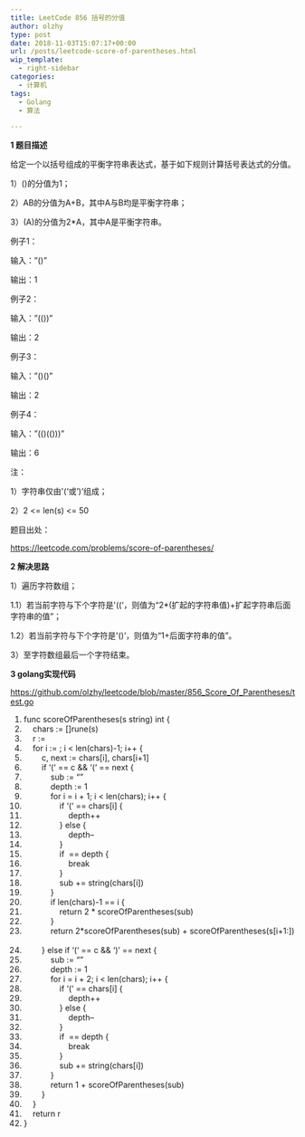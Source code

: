 ```yaml
---
title: LeetCode 856 括号的分值
author: olzhy
type: post
date: 2018-11-03T15:07:17+00:00
url: /posts/leetcode-score-of-parentheses.html
wip_template:
  - right-sidebar
categories:
  - 计算机
tags:
  - Golang
  - 算法

---
```

**1 题目描述**
  
给定一个以括号组成的平衡字符串表达式，基于如下规则计算括号表达式的分值。
  
1）()的分值为1；
  
2）AB的分值为A+B，其中A与B均是平衡字符串；
  
3）(A)的分值为2*A，其中A是平衡字符串。

例子1：
  
输入：&#8221;()&#8221;
  
输出：1

例子2：
  
输入：&#8221;(())&#8221;
  
输出：2

例子3：
  
输入：&#8221;()()&#8221;
  
输出：2

例子4：
  
输入：&#8221;(()(()))&#8221;
  
输出：6

注：
  
1）字符串仅由'(&#8216;或&#8217;)&#8217;组成；
  
2）2 <= len(s) <= 50 

题目出处：
  
<a href="https://leetcode.com/problems/score-of-parentheses/" target="_blank">https://leetcode.com/problems/score-of-parentheses/</a>
  
**2 解决思路**
  
1）遍历字符数组；
    
1.1）若当前字符与下个字符是'((&#8216;，则值为“2*(扩起的字符串值)+扩起字符串后面字符串的值”；
    
1.2）若当前字符与下个字符是'()&#8217;，则值为“1+后面字符串的值”。
  
3）至字符数组最后一个字符结束。

**3 golang实现代码**
  
<a href="https://github.com/olzhy/leetcode/blob/master/856_Score_Of_Parentheses/test.go" rel="noopener" target="_blank">https://github.com/olzhy/leetcode/blob/master/856_Score_Of_Parentheses/test.go</a>

<div class="dp-highlighter">
  <div class="bar">
  </div>
  
  <ol start="1" class="dp-j">
    <li class="alt">
      <span><span><span class="keyword">func</span>&nbsp;scoreOfParentheses(s&nbsp;string)&nbsp;</span><span class="keyword">int</span><span>&nbsp;{&nbsp;&nbsp;</span></span>
    </li>
    <li class="">
      <span>&nbsp;&nbsp;&nbsp;&nbsp;chars&nbsp;:=&nbsp;[]rune(s)&nbsp;&nbsp;</span>
    </li>
    <li class="alt">
      <span>&nbsp;&nbsp;&nbsp;&nbsp;r&nbsp;:=&nbsp;<span class="number"></span><span>&nbsp;&nbsp;</span></span>
    </li>
    <li class="">
      <span>&nbsp;&nbsp;&nbsp;&nbsp;<span class="keyword">for</span><span>&nbsp;i&nbsp;:=&nbsp;</span><span class="number"></span><span>;&nbsp;i&nbsp;<&nbsp;len(chars)-</span><span class="number">1</span><span>;&nbsp;i++&nbsp;{&nbsp;&nbsp;</span></span>
    </li>
    <li class="alt">
      <span>&nbsp;&nbsp;&nbsp;&nbsp;&nbsp;&nbsp;&nbsp;&nbsp;c,&nbsp;next&nbsp;:=&nbsp;chars[i],&nbsp;chars[i+<span class="number">1</span><span>]&nbsp;&nbsp;</span></span>
    </li>
    <li class="">
      <span>&nbsp;&nbsp;&nbsp;&nbsp;&nbsp;&nbsp;&nbsp;&nbsp;<span class="keyword">if</span><span>&nbsp;&#8216;(&#8216;&nbsp;==&nbsp;c&nbsp;&&&nbsp;&#8216;(&#8216;&nbsp;==&nbsp;next&nbsp;{&nbsp;&nbsp;</span></span>
    </li>
    <li class="alt">
      <span>&nbsp;&nbsp;&nbsp;&nbsp;&nbsp;&nbsp;&nbsp;&nbsp;&nbsp;&nbsp;&nbsp;&nbsp;sub&nbsp;:=&nbsp;<span class="string">&#8220;&#8221;</span><span>&nbsp;&nbsp;</span></span>
    </li>
    <li class="">
      <span>&nbsp;&nbsp;&nbsp;&nbsp;&nbsp;&nbsp;&nbsp;&nbsp;&nbsp;&nbsp;&nbsp;&nbsp;depth&nbsp;:=&nbsp;<span class="number">1</span><span>&nbsp;&nbsp;</span></span>
    </li>
    <li class="alt">
      <span>&nbsp;&nbsp;&nbsp;&nbsp;&nbsp;&nbsp;&nbsp;&nbsp;&nbsp;&nbsp;&nbsp;&nbsp;<span class="keyword">for</span><span>&nbsp;i&nbsp;=&nbsp;i&nbsp;+&nbsp;</span><span class="number">1</span><span>;&nbsp;i&nbsp;<&nbsp;len(chars);&nbsp;i++&nbsp;{&nbsp;&nbsp;</span></span>
    </li>
    <li class="">
      <span>&nbsp;&nbsp;&nbsp;&nbsp;&nbsp;&nbsp;&nbsp;&nbsp;&nbsp;&nbsp;&nbsp;&nbsp;&nbsp;&nbsp;&nbsp;&nbsp;<span class="keyword">if</span><span>&nbsp;&#8216;(&#8216;&nbsp;==&nbsp;chars[i]&nbsp;{&nbsp;&nbsp;</span></span>
    </li>
    <li class="alt">
      <span>&nbsp;&nbsp;&nbsp;&nbsp;&nbsp;&nbsp;&nbsp;&nbsp;&nbsp;&nbsp;&nbsp;&nbsp;&nbsp;&nbsp;&nbsp;&nbsp;&nbsp;&nbsp;&nbsp;&nbsp;depth++&nbsp;&nbsp;</span>
    </li>
    <li class="">
      <span>&nbsp;&nbsp;&nbsp;&nbsp;&nbsp;&nbsp;&nbsp;&nbsp;&nbsp;&nbsp;&nbsp;&nbsp;&nbsp;&nbsp;&nbsp;&nbsp;}&nbsp;<span class="keyword">else</span><span>&nbsp;{&nbsp;&nbsp;</span></span>
    </li>
    <li class="alt">
      <span>&nbsp;&nbsp;&nbsp;&nbsp;&nbsp;&nbsp;&nbsp;&nbsp;&nbsp;&nbsp;&nbsp;&nbsp;&nbsp;&nbsp;&nbsp;&nbsp;&nbsp;&nbsp;&nbsp;&nbsp;depth&#8211;&nbsp;&nbsp;</span>
    </li>
    <li class="">
      <span>&nbsp;&nbsp;&nbsp;&nbsp;&nbsp;&nbsp;&nbsp;&nbsp;&nbsp;&nbsp;&nbsp;&nbsp;&nbsp;&nbsp;&nbsp;&nbsp;}&nbsp;&nbsp;</span>
    </li>
    <li class="alt">
      <span>&nbsp;&nbsp;&nbsp;&nbsp;&nbsp;&nbsp;&nbsp;&nbsp;&nbsp;&nbsp;&nbsp;&nbsp;&nbsp;&nbsp;&nbsp;&nbsp;<span class="keyword">if</span><span>&nbsp;</span><span class="number"></span><span>&nbsp;==&nbsp;depth&nbsp;{&nbsp;&nbsp;</span></span>
    </li>
    <li class="">
      <span>&nbsp;&nbsp;&nbsp;&nbsp;&nbsp;&nbsp;&nbsp;&nbsp;&nbsp;&nbsp;&nbsp;&nbsp;&nbsp;&nbsp;&nbsp;&nbsp;&nbsp;&nbsp;&nbsp;&nbsp;<span class="keyword">break</span><span>&nbsp;&nbsp;</span></span>
    </li>
    <li class="alt">
      <span>&nbsp;&nbsp;&nbsp;&nbsp;&nbsp;&nbsp;&nbsp;&nbsp;&nbsp;&nbsp;&nbsp;&nbsp;&nbsp;&nbsp;&nbsp;&nbsp;}&nbsp;&nbsp;</span>
    </li>
    <li class="">
      <span>&nbsp;&nbsp;&nbsp;&nbsp;&nbsp;&nbsp;&nbsp;&nbsp;&nbsp;&nbsp;&nbsp;&nbsp;&nbsp;&nbsp;&nbsp;&nbsp;sub&nbsp;+=&nbsp;string(chars[i])&nbsp;&nbsp;</span>
    </li>
    <li class="alt">
      <span>&nbsp;&nbsp;&nbsp;&nbsp;&nbsp;&nbsp;&nbsp;&nbsp;&nbsp;&nbsp;&nbsp;&nbsp;}&nbsp;&nbsp;</span>
    </li>
    <li class="">
      <span>&nbsp;&nbsp;&nbsp;&nbsp;&nbsp;&nbsp;&nbsp;&nbsp;&nbsp;&nbsp;&nbsp;&nbsp;<span class="keyword">if</span><span>&nbsp;len(chars)-</span><span class="number">1</span><span>&nbsp;==&nbsp;i&nbsp;{&nbsp;&nbsp;</span></span>
    </li>
    <li class="alt">
      <span>&nbsp;&nbsp;&nbsp;&nbsp;&nbsp;&nbsp;&nbsp;&nbsp;&nbsp;&nbsp;&nbsp;&nbsp;&nbsp;&nbsp;&nbsp;&nbsp;<span class="keyword">return</span><span>&nbsp;</span><span class="number">2</span><span>&nbsp;*&nbsp;scoreOfParentheses(sub)&nbsp;&nbsp;</span></span>
    </li>
    <li class="">
      <span>&nbsp;&nbsp;&nbsp;&nbsp;&nbsp;&nbsp;&nbsp;&nbsp;&nbsp;&nbsp;&nbsp;&nbsp;}&nbsp;&nbsp;</span>
    </li>
    <li class="alt">
      <span>&nbsp;&nbsp;&nbsp;&nbsp;&nbsp;&nbsp;&nbsp;&nbsp;&nbsp;&nbsp;&nbsp;&nbsp;<span class="keyword">return</span><span>&nbsp;</span><span class="number">2</span><span>*scoreOfParentheses(sub)&nbsp;+&nbsp;scoreOfParentheses(s[i+</span><span class="number">1</span><span>:])&nbsp;&nbsp;</span></span>
    </li>
    <li class="">
      <span>&nbsp;&nbsp;&nbsp;&nbsp;&nbsp;&nbsp;&nbsp;&nbsp;}&nbsp;<span class="keyword">else</span><span>&nbsp;</span><span class="keyword">if</span><span>&nbsp;&#8216;(&#8216;&nbsp;==&nbsp;c&nbsp;&&&nbsp;&#8216;)&#8217;&nbsp;==&nbsp;next&nbsp;{&nbsp;&nbsp;</span></span>
    </li>
    <li class="alt">
      <span>&nbsp;&nbsp;&nbsp;&nbsp;&nbsp;&nbsp;&nbsp;&nbsp;&nbsp;&nbsp;&nbsp;&nbsp;sub&nbsp;:=&nbsp;<span class="string">&#8220;&#8221;</span><span>&nbsp;&nbsp;</span></span>
    </li>
    <li class="">
      <span>&nbsp;&nbsp;&nbsp;&nbsp;&nbsp;&nbsp;&nbsp;&nbsp;&nbsp;&nbsp;&nbsp;&nbsp;depth&nbsp;:=&nbsp;<span class="number">1</span><span>&nbsp;&nbsp;</span></span>
    </li>
    <li class="alt">
      <span>&nbsp;&nbsp;&nbsp;&nbsp;&nbsp;&nbsp;&nbsp;&nbsp;&nbsp;&nbsp;&nbsp;&nbsp;<span class="keyword">for</span><span>&nbsp;i&nbsp;=&nbsp;i&nbsp;+&nbsp;</span><span class="number">2</span><span>;&nbsp;i&nbsp;<&nbsp;len(chars);&nbsp;i++&nbsp;{&nbsp;&nbsp;</span></span>
    </li>
    <li class="">
      <span>&nbsp;&nbsp;&nbsp;&nbsp;&nbsp;&nbsp;&nbsp;&nbsp;&nbsp;&nbsp;&nbsp;&nbsp;&nbsp;&nbsp;&nbsp;&nbsp;<span class="keyword">if</span><span>&nbsp;&#8216;(&#8216;&nbsp;==&nbsp;chars[i]&nbsp;{&nbsp;&nbsp;</span></span>
    </li>
    <li class="alt">
      <span>&nbsp;&nbsp;&nbsp;&nbsp;&nbsp;&nbsp;&nbsp;&nbsp;&nbsp;&nbsp;&nbsp;&nbsp;&nbsp;&nbsp;&nbsp;&nbsp;&nbsp;&nbsp;&nbsp;&nbsp;depth++&nbsp;&nbsp;</span>
    </li>
    <li class="">
      <span>&nbsp;&nbsp;&nbsp;&nbsp;&nbsp;&nbsp;&nbsp;&nbsp;&nbsp;&nbsp;&nbsp;&nbsp;&nbsp;&nbsp;&nbsp;&nbsp;}&nbsp;<span class="keyword">else</span><span>&nbsp;{&nbsp;&nbsp;</span></span>
    </li>
    <li class="alt">
      <span>&nbsp;&nbsp;&nbsp;&nbsp;&nbsp;&nbsp;&nbsp;&nbsp;&nbsp;&nbsp;&nbsp;&nbsp;&nbsp;&nbsp;&nbsp;&nbsp;&nbsp;&nbsp;&nbsp;&nbsp;depth&#8211;&nbsp;&nbsp;</span>
    </li>
    <li class="">
      <span>&nbsp;&nbsp;&nbsp;&nbsp;&nbsp;&nbsp;&nbsp;&nbsp;&nbsp;&nbsp;&nbsp;&nbsp;&nbsp;&nbsp;&nbsp;&nbsp;}&nbsp;&nbsp;</span>
    </li>
    <li class="alt">
      <span>&nbsp;&nbsp;&nbsp;&nbsp;&nbsp;&nbsp;&nbsp;&nbsp;&nbsp;&nbsp;&nbsp;&nbsp;&nbsp;&nbsp;&nbsp;&nbsp;<span class="keyword">if</span><span>&nbsp;</span><span class="number"></span><span>&nbsp;==&nbsp;depth&nbsp;{&nbsp;&nbsp;</span></span>
    </li>
    <li class="">
      <span>&nbsp;&nbsp;&nbsp;&nbsp;&nbsp;&nbsp;&nbsp;&nbsp;&nbsp;&nbsp;&nbsp;&nbsp;&nbsp;&nbsp;&nbsp;&nbsp;&nbsp;&nbsp;&nbsp;&nbsp;<span class="keyword">break</span><span>&nbsp;&nbsp;</span></span>
    </li>
    <li class="alt">
      <span>&nbsp;&nbsp;&nbsp;&nbsp;&nbsp;&nbsp;&nbsp;&nbsp;&nbsp;&nbsp;&nbsp;&nbsp;&nbsp;&nbsp;&nbsp;&nbsp;}&nbsp;&nbsp;</span>
    </li>
    <li class="">
      <span>&nbsp;&nbsp;&nbsp;&nbsp;&nbsp;&nbsp;&nbsp;&nbsp;&nbsp;&nbsp;&nbsp;&nbsp;&nbsp;&nbsp;&nbsp;&nbsp;sub&nbsp;+=&nbsp;string(chars[i])&nbsp;&nbsp;</span>
    </li>
    <li class="alt">
      <span>&nbsp;&nbsp;&nbsp;&nbsp;&nbsp;&nbsp;&nbsp;&nbsp;&nbsp;&nbsp;&nbsp;&nbsp;}&nbsp;&nbsp;</span>
    </li>
    <li class="">
      <span>&nbsp;&nbsp;&nbsp;&nbsp;&nbsp;&nbsp;&nbsp;&nbsp;&nbsp;&nbsp;&nbsp;&nbsp;<span class="keyword">return</span><span>&nbsp;</span><span class="number">1</span><span>&nbsp;+&nbsp;scoreOfParentheses(sub)&nbsp;&nbsp;</span></span>
    </li>
    <li class="alt">
      <span>&nbsp;&nbsp;&nbsp;&nbsp;&nbsp;&nbsp;&nbsp;&nbsp;}&nbsp;&nbsp;</span>
    </li>
    <li class="">
      <span>&nbsp;&nbsp;&nbsp;&nbsp;}&nbsp;&nbsp;</span>
    </li>
    <li class="alt">
      <span>&nbsp;&nbsp;&nbsp;&nbsp;<span class="keyword">return</span><span>&nbsp;r&nbsp;&nbsp;</span></span>
    </li>
    <li class="">
      <span>}&nbsp;&nbsp;</span>
    </li>
  </ol>
</div>